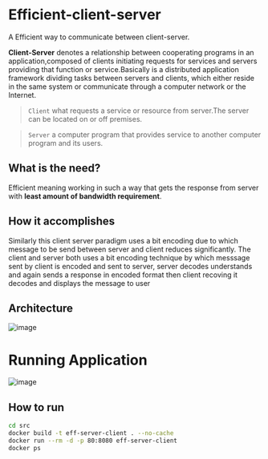 # Efficient-client-server

A Efficient way to communicate between client-server.

**Client-Server** denotes a relationship between cooperating programs in an application,composed of clients initiating requests for services and servers providing that function or service.Basically is a distributed application framework dividing tasks between servers and clients, which either reside in the same system or communicate through a computer network or the Internet.

> `Client` what requests a service or resource from server.The server can be located on or off premises.

> `Server` a computer program that provides service to another computer program and its users.

## What is the need?
Efficient meaning working in such a way that gets the response from server with **least amount of bandwidth requirement**.

## How it accomplishes
Similarly this client server paradigm uses a bit encoding due to which message to be send between server and client reduces significantly. The client and server both uses a bit encoding technique by which messsage sent by client is encoded and sent to server, server decodes understands and again sends a response in encoded format then client recoving it decodes and displays the message to user

## Architecture
![image](https://user-images.githubusercontent.com/65275144/197322355-2cdbc655-2ad7-4987-abb4-2ecff90a1b9c.png)

# Running Application
![image](https://user-images.githubusercontent.com/65275144/197322418-3a48b8fc-723f-4b7c-b2fd-535a69f50ec5.png)

## How to run

```bash
cd src
docker build -t eff-server-client . --no-cache
docker run --rm -d -p 80:8080 eff-server-client
docker ps
```



